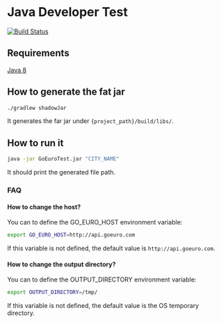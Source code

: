 Java Developer Test
===================

[![Build Status](https://travis-ci.org/TwilioDevEd/sms2fa-servlets.svg?branch=master)](https://travis-ci.org/TwilioDevEd/sms2fa-servlets)

## Requirements

[Java 8](http://www.oracle.com/technetwork/java/javase/overview/java8-2100321.html)

## How to generate the fat jar

```bash
./gradlew shadowJar
```

It generates the far jar under `{project_path}/build/libs/`.

## How to run it

```bash
java -jar GoEuroTest.jar "CITY_NAME"
```

It should print the generated file path.

### FAQ

#### How to change the host?
You can to define the GO_EURO_HOST environment variable:
```bash
export GO_EURO_HOST=http://api.goeuro.com
```
If this variable is not defined, the default value is `http://api.goeuro.com`.

#### How to change the output directory?
You can to define the OUTPUT_DIRECTORY environment variable:
```bash
export OUTPUT_DIRECTORY=/tmp/
```
If this variable is not defined, the default value is the OS temporary directory.
